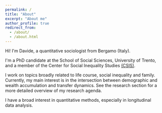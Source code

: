 ```yaml
---
permalink: /
title: "About"
excerpt: "About me"
author_profile: true
redirect_from: 
  - /about/
  - /about.html
---
```


Hi! I'm Davide, a quantitative sociologist from Bergamo (Italy). 

I'm a PhD candidate at the School of Social Sciences, University of Trento, and a member of the Center for Social Inequality Studies [(CSIS)](https://r.unitn.it/en/soc/csis). 

I work on topics broadly related to life course, social inequality and family. 
Currently, my main interest is in the intersection between demographic and wealth accumulation and transfer dynamics. See the research section for a more detailed overview of my research agenda.

I have a broad interest in quantitative methods, especially in longitudinal data analysis.

